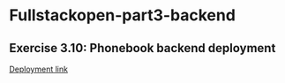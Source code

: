 # Fullstackopen-part3-backend

## Exercise 3.10: Phonebook backend deployment

[Deployment link](https://fullstackopen-part3-backend-o0ku.onrender.com/)
